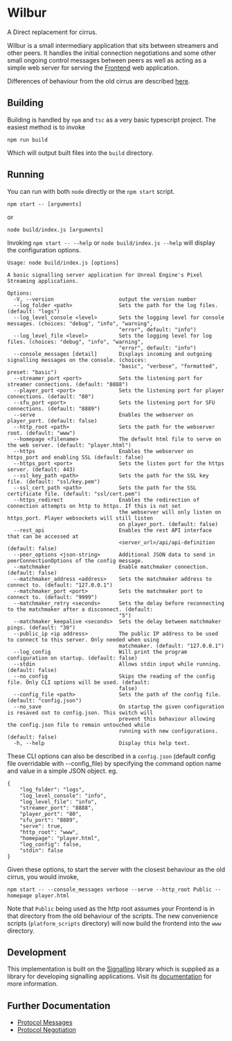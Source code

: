 # Wilbur

A Direct replacement for cirrus.

Wilbur is a small intermediary application that sits between streamers and other peers. It handles the initial connection negotiations and some other small ongoing control messages between peers as well as acting as a simple web server for serving the [Frontend](/Frontend/README.md) web application.

Differences of behaviour from the old cirrus are described [here](from_cirrus.md).

## Building
Building is handled by `npm` and `tsc` as a very basic typescript project. The easiest method is to invoke
```
npm run build
```
Which will output built files into the `build` directory.

## Running
You can run with both `node` directly or the `npm start` script.
```
npm start -- [arguments]
```
or
```
node build/index.js [arguments]
```
Invoking `npm start -- --help` or `node build/index.js --help` will display the configuration options.
```
Usage: node build/index.js [options]

A basic signalling server application for Unreal Engine's Pixel Streaming applications.

Options:
  -V, --version                     output the version number
  --log_folder <path>               Sets the path for the log files. (default: "logs")
  --log_level_console <level>       Sets the logging level for console messages. (choices: "debug", "info", "warning",
                                    "error", default: "info")
  --log_level_file <level>          Sets the logging level for log files. (choices: "debug", "info", "warning",
                                    "error", default: "info")
  --console_messages [detail]       Displays incoming and outgoing signalling messages on the console. (choices:
                                    "basic", "verbose", "formatted", preset: "basic")
  --streamer_port <port>            Sets the listening port for streamer connections. (default: "8888")
  --player_port <port>              Sets the listening port for player connections. (default: "80")
  --sfu_port <port>                 Sets the listening port for SFU connections. (default: "8889")
  --serve                           Enables the webserver on player_port. (default: false)
  --http_root <path>                Sets the path for the webserver root. (default: "www")
  --homepage <filename>             The default html file to serve on the web server. (default: "player.html")
  --https                           Enables the webserver on https_port and enabling SSL (default: false)
  --https_port <port>               Sets the listen port for the https server. (default: 443)
  --ssl_key_path <path>             Sets the path for the SSL key file. (default: "ssl/key.pem")
  --ssl_cert_path <path>            Sets the path for the SSL certificate file. (default: "ssl/cert.pem")
  --https_redirect                  Enables the redirection of connection attempts on http to https. If this is not set
                                    the webserver will only listen on https_port. Player websockets will still listen
                                    on player_port. (default: false)
  --rest_api                        Enables the rest API interface that can be accessed at
                                    <server_url>/api/api-definition (default: false)
  --peer_options <json-string>      Additional JSON data to send in peerConnectionOptions of the config message.
  --matchmaker                      Enable matchmaker connection. (default: false)
  --matchmaker_address <address>    Sets the matchmaker address to connect to. (default: "127.0.0.1")
  --matchmaker_port <port>          Sets the matchmaker port to connect to. (default: "9999")
  --matchmaker_retry <seconds>      Sets the delay before reconnecting to the matchmaker after a disconnect. (default:
                                    "5")
  --matchmaker_keepalive <seconds>  Sets the delay between matchmaker pings. (default: "30")
  --public_ip <ip address>          The public IP address to be used to connect to this server. Only needed when using
                                    matchmaker. (default: "127.0.0.1")
  --log_config                      Will print the program configuration on startup. (default: false)
  --stdin                           Allows stdin input while running. (default: false)
  --no_config                       Skips the reading of the config file. Only CLI options will be used. (default:
                                    false)
  --config_file <path>              Sets the path of the config file. (default: "config.json")
  --no_save                         On startup the given configuration is resaved out to config.json. This switch will
                                    prevent this behaviour allowing the config.json file to remain untouched while
                                    running with new configurations. (default: false)
  -h, --help                        Display this help text.
```
These CLI options can also be described in a `config.json` (default config file overridable with --config_file) by specifying the command option name and value in a simple JSON object. eg.
```
{
	"log_folder": "logs",
	"log_level_console": "info",
	"log_level_file": "info",
	"streamer_port": "8888",
	"player_port": "80",
	"sfu_port": "8889",
	"serve": true,
	"http_root": "www",
	"homepage": "player.html",
	"log_config": false,
	"stdin": false
}
```
Given these options, to start the server with the closest behaviour as the old cirrus, you would invoke,
```
npm start -- --console_messages verbose --serve --http_root Public --homepage player.html
```
Note that `Public` being used as the http root assumes your Frontend is in that directory from the old behaviour of the scripts. The new convenience scripts (`platform_scripts` directory) will now build the frontend into the `www` directory.

## Development
This implementation is built on the [Signalling](../Signalling) library which is supplied as a library for developing signalling applications. Visit its [documentation](../Signalling/docs) for more information.

## Further Documentation
- [Protocol Messages](../Common/docs/messages.md)
- [Protocol Negotiation](../Signalling/docs/Protocol.md)

